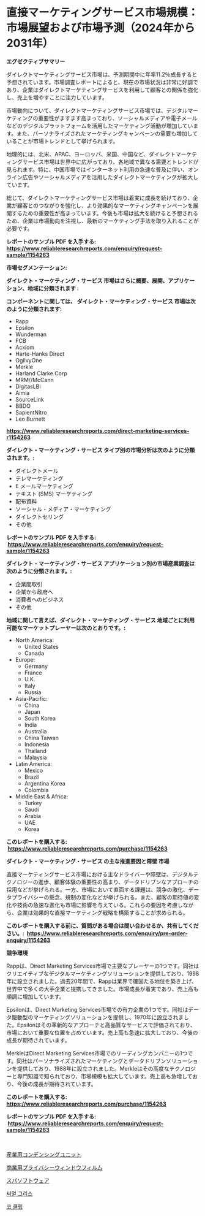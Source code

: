 <p><h1>直接マーケティングサービス市場規模：市場展望および市場予測（2024年から2031年）</h1></p><p><strong>エグゼクティブサマリー</strong></p>
<p><p>ダイレクトマーケティングサービス市場は、予測期間中に年率11.2％成長すると予想されています。市場調査レポートによると、現在の市場状況は非常に好調であり、企業はダイレクトマーケティングサービスを利用して顧客との関係を強化し、売上を増やすことに注力しています。</p><p>市場動向について、ダイレクトマーケティングサービス市場では、デジタルマーケティングの重要性がますます高まっており、ソーシャルメディアや電子メールなどのデジタルプラットフォームを活用したマーケティング活動が増加しています。また、パーソナライズされたマーケティングキャンペーンの需要も増加していることが市場トレンドとして挙げられます。</p><p>地理的には、北米、APAC、ヨーロッパ、米国、中国など、ダイレクトマーケティングサービス市場は世界中に広がっており、各地域で異なる需要とトレンドが見られます。特に、中国市場ではインターネット利用の急速な普及に伴い、オンライン広告やソーシャルメディアを活用したダイレクトマーケティングが拡大しています。</p><p>総じて、ダイレクトマーケティングサービス市場は着実に成長を続けており、企業が顧客とのつながりを強化し、より効果的なマーケティングキャンペーンを展開するための重要性が高まっています。今後も市場は拡大を続けると予想されるため、企業は市場動向を注視し、最新のマーケティング手法を取り入れることが必要です。</p></p>
<p><strong>レポートのサンプル PDF を入手する: <a href="https://www.reliableresearchreports.com/enquiry/request-sample/1154263">https://www.reliableresearchreports.com/enquiry/request-sample/1154263</a></strong></p>
<p><strong>市場セグメンテーション:</strong></p>
<p><strong> ダイレクト・マーケティング・サービス 市場はさらに概要、展開、アプリケーション、地域に分類されます :</strong></p>
<p><strong>コンポーネントに関しては、 ダイレクト・マーケティング・サービス 市場は次のように分類されます: &nbsp;</strong></p>
<p><ul><li>Rapp</li><li>Epsilon</li><li>Wunderman</li><li>FCB</li><li>Acxiom</li><li>Harte-Hanks Direct</li><li>OgilvyOne</li><li>Merkle</li><li>Harland Clarke Corp</li><li>MRM//McCann</li><li>DigitasLBi</li><li>Aimia</li><li>SourceLink</li><li>BBDO</li><li>SapientNitro</li><li>Leo Burnett</li></ul></p>
<p><strong><a href="https://www.reliableresearchreports.com/direct-marketing-services-r1154263">https://www.reliableresearchreports.com/direct-marketing-services-r1154263</a></strong></p>
<p><strong> ダイレクト・マーケティング・サービス タイプ別の市場分析は次のように分類されます。:</strong></p>
<p><ul><li>ダイレクトメール</li><li>テレマーケティング</li><li>E メールマーケティング</li><li>テキスト (SMS) マーケティング</li><li>配布資料</li><li>ソーシャル・メディア・マーケティング</li><li>ダイレクトセリング</li><li>その他</li></ul></p>
<p><strong>レポートのサンプル PDF を入手する: &nbsp;<a href="https://www.reliableresearchreports.com/enquiry/request-sample/1154263">https://www.reliableresearchreports.com/enquiry/request-sample/1154263</a></strong></p>
<p><strong> ダイレクト・マーケティング・サービス アプリケーション別の市場産業調査は次のように分類されます。:</strong></p>
<p><ul><li>企業間取引</li><li>企業から政府へ</li><li>消費者へのビジネス</li><li>その他</li></ul></p>
<p><strong>地域に関して言えば、ダイレクト・マーケティング・サービス 地域ごとに利用可能なマーケットプレーヤーは次のとおりです。:</strong></p>
<p><ul>
    <li>
        North America:
        <ul>
            <li>United States</li>
            <li>Canada</li>
        </ul>
    </li>
    <li>
        Europe:
        <ul>
            <li>Germany</li>
            <li>France</li>
            <li>U.K.</li>
            <li>Italy</li>
            <li>Russia</li>
        </ul>
    </li>
    <li>
        Asia-Pacific:
        <ul>
            <li>China</li>
            <li>Japan</li>
            <li>South Korea</li>
            <li>India</li>
            <li>Australia</li>
            <li>China Taiwan</li>
            <li>Indonesia</li>
            <li>Thailand</li>
            <li>Malaysia</li>
        </ul>
    </li>
    <li>
        Latin America:
        <ul>
            <li>Mexico</li>
            <li>Brazil</li>
            <li>Argentina Korea</li>
            <li>Colombia</li>
        </ul>
    </li>
    <li>
        Middle East & Africa:
        <ul>
            <li>Turkey</li>
            <li>Saudi</li>
            <li>Arabia</li>
            <li>UAE</li>
            <li>Korea</li>
        </ul>
    </li>
    </ul></p>
<p><strong>このレポートを購入する: &nbsp;<a href="https://www.reliableresearchreports.com/purchase/1154263">https://www.reliableresearchreports.com/purchase/1154263</a></strong></p>
<p><strong>ダイレクト・マーケティング・サービス の主な推進要因と障壁 市場</strong></p>
<p><p>直接マーケティングサービス市場における主なドライバーや障壁は、デジタルテクノロジーの進歩、顧客体験の重要性の高まり、データドリブンなアプローチの採用などが挙げられる。一方、市場において直面する課題は、競争の激化、データプライバシーの懸念、規制の変化などが挙げられる。また、顧客の期待値の変化や技術の急速な進化も市場に影響を与えている。これらの要因を考慮しながら、企業は効果的な直接マーケティング戦略を構築することが求められる。</p></p>
<p><strong>このレポートを購入する前に、質問がある場合は問い合わせるか、共有してください。:&nbsp; <a href="https://www.reliableresearchreports.com/enquiry/pre-order-enquiry/1154263">https://www.reliableresearchreports.com/enquiry/pre-order-enquiry/1154263</a></strong></p>
<p><strong>競争環境</strong></p>
<p><p>Rappは、Direct Marketing Services市場で主要なプレーヤーの1つです。同社はクリエイティブなデジタルマーケティングソリューションを提供しており、1998年に設立されました。過去20年間で、Rappは業界で確固たる地位を築き上げ、世界中で多くの大手企業と提携してきました。市場成長が着実であり、売上高も順調に増加しています。</p><p>Epsilonは、Direct Marketing Services市場での有力企業の1つです。同社はデータ駆動型のマーケティングソリューションを提供し、1970年に設立されました。Epsilonはその革新的なアプローチと高品質なサービスで評価されており、市場において重要な位置を占めています。売上高も急速に拡大しており、今後の成長が期待されています。</p><p>MerkleはDirect Marketing Services市場でのリーディングカンパニーの1つです。同社はパーソナライズされたマーケティングとデータドリブンソリューションを提供しており、1988年に設立されました。Merkleはその高度なテクノロジーと専門知識で知られており、市場規模も拡大しています。売上高も急増しており、今後の成長が期待されています。</p></p>
<p><strong>このレポートを購入する: &nbsp; <a href="https://www.reliableresearchreports.com/purchase/1154263">https://www.reliableresearchreports.com/purchase/1154263</a></strong></p>
<p><strong>レポートのサンプル PDF を入手する: &nbsp;<a href="https://www.reliableresearchreports.com/enquiry/request-sample/1154263">https://www.reliableresearchreports.com/enquiry/request-sample/1154263</a></strong><strong></strong></p>
<p>&nbsp;</p>
<p><p><a href="https://medium.com/@redsalmon1949/%E7%94%A3%E6%A5%AD%E7%94%A8%E5%87%9D%E7%B8%AE%E3%83%A6%E3%83%8B%E3%83%83%E3%83%88%E5%B8%82%E5%A0%B4%E3%81%AE%E5%88%86%E6%9E%90-%E3%82%B0%E3%83%AD%E3%83%BC%E3%83%90%E3%83%AB%E7%94%A3%E6%A5%AD%E8%A6%96%E7%82%B9%E3%81%A8%E4%BA%88%E6%B8%AC-2024%E5%B9%B4%E3%81%8B%E3%82%892031%E5%B9%B4%E3%81%BE%E3%81%A7-f4f850d4ede6">産業用コンデンシングユニット</a></p><p><a href="https://medium.com/@kaiyohnson76845/%E5%95%86%E6%A5%AD%E7%94%A8%E3%83%97%E3%83%A9%E3%82%A4%E3%83%90%E3%82%B7%E3%83%BC%E3%82%A6%E3%82%A3%E3%83%B3%E3%83%89%E3%82%A6%E3%83%95%E3%82%A3%E3%83%AB%E3%83%A0%E5%B8%82%E5%A0%B4%E3%81%AE%E5%88%86%E6%9E%90-%E3%82%B0%E3%83%AD%E3%83%BC%E3%83%90%E3%83%AB%E7%94%A3%E6%A5%AD%E3%81%AE%E5%B1%95%E6%9C%9B%E3%81%A8%E4%BA%88%E6%B8%AC-2024%E5%B9%B4%E3%81%8B%E3%82%892031%E5%B9%B4-0f9f745fec3a">商業用プライバシーウィンドウフィルム</a></p><p><a href="https://github.com/vlcostes/Market-Research-Report-List-1/blob/main/531864224894.md">スパソフトウェア</a></p><p><a href="https://medium.com/@fabiancobuc20222022/%EC%97%B4%EC%A0%84%EB%8B%AC-%EB%AF%B8%EB%81%84%EB%9F%BC%EC%A0%9C-%EC%8B%9C%EC%9E%A5-%EA%B7%9C%EB%AA%A8-%EB%B0%8F-%EC%8B%9C%EC%9E%A5-%EB%8F%99%ED%96%A5-%EC%99%84%EC%A0%84%ED%95%9C-%EC%82%B0%EC%97%85-%EA%B0%9C%EC%9A%94-2024%EB%85%84%EB%B6%80%ED%84%B0-2031%EB%85%84-34063fba2dd3">써멀 그리스</a></p><p><a href="https://medium.com/@codinchelcea2022/%EC%BD%A7%EC%86%8D-%ED%81%B4%EB%A6%BD-%EC%8B%9C%EC%9E%A5-%EC%A0%84%EB%A7%9D-%EC%82%B0%EC%97%85-%EA%B0%9C%EC%9A%94-%EB%B0%8F-%EC%98%88%EC%B8%A1-2024%EB%85%84%EB%B6%80%ED%84%B0-2031%EB%85%84%EA%B9%8C%EC%A7%80-0a7be68e954d">코 클립</a></p></p>